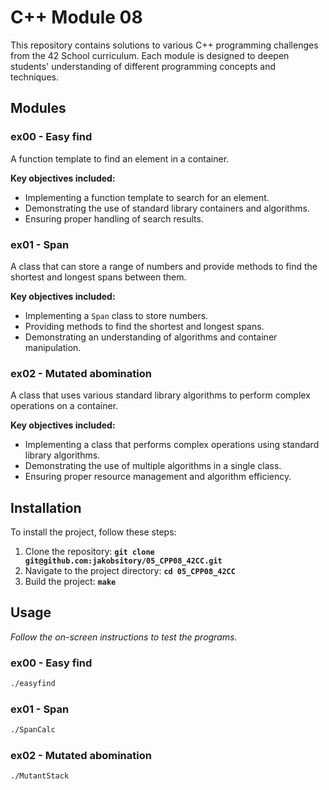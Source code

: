 # **C++ Module 08**

This repository contains solutions to various C++ programming challenges from the 42 School curriculum. Each module is designed to deepen students' understanding of different programming concepts and techniques.

## **Modules**

### **ex00 - Easy find**
A function template to find an element in a container.

**Key objectives included:**

- Implementing a function template to search for an element.
- Demonstrating the use of standard library containers and algorithms.
- Ensuring proper handling of search results.

### **ex01 - Span**
A class that can store a range of numbers and provide methods to find the shortest and longest spans between them.

**Key objectives included:**

- Implementing a `Span` class to store numbers.
- Providing methods to find the shortest and longest spans.
- Demonstrating an understanding of algorithms and container manipulation.

### **ex02 - Mutated abomination**
A class that uses various standard library algorithms to perform complex operations on a container.

**Key objectives included:**

- Implementing a class that performs complex operations using standard library algorithms.
- Demonstrating the use of multiple algorithms in a single class.
- Ensuring proper resource management and algorithm efficiency.

## **Installation**

To install the project, follow these steps:

1. Clone the repository: **`git clone git@github.com:jakobsitory/05_CPP08_42CC.git`**
2. Navigate to the project directory: **`cd 05_CPP08_42CC`**
3. Build the project: **`make`**

## **Usage**
_Follow the on-screen instructions to test the programs._

### **ex00 - Easy find**
```bash
./easyfind
```

### **ex01 - Span**
```bash
./SpanCalc
```

### **ex02 - Mutated abomination**
```bash
./MutantStack
```
